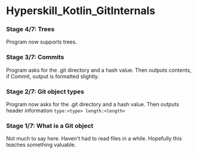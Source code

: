 # Hyperskill_Kotlin_GitInternals

### Stage 4/7: Trees

Program now supports trees.

### Stage 3/7: Commits

Program asks for the .git directory and a hash value.
Then outputs contents, if Commit, output is formatted slightly.

### Stage 2/7: Git object types

Program now asks for the .git directory and a hash value.
Then outputs header information `type:<type> length:<length>`

### Stage 1/7: What is a Git object

Not much to say here. Haven't had to read files in a while. Hopefully this teaches something valuable.